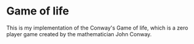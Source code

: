 # Game of life
 This is my implementation of the Conway's Game of life, which is a zero player game created by the mathematician John Conway.
